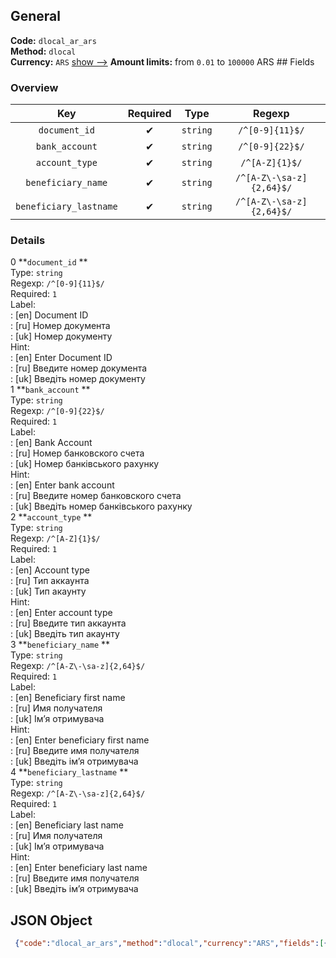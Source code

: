 ## General 
**Code:** `dlocal_ar_ars`  
**Method:** `dlocal`  
**Currency:** `ARS` [show -->]() 
**Amount limits:** from `0.01`  to `100000`  ARS ## Fields 
### Overview 
|Key|Required|Type|Regexp| 
|:---:|:---:|:---:|:---:| 
|`document_id` |✔ |`string` |`/^[0-9]{11}$/` | 
|`bank_account` |✔ |`string` |`/^[0-9]{22}$/` | 
|`account_type` |✔ |`string` |`/^[A-Z]{1}$/` | 
|`beneficiary_name` |✔ |`string` |`/^[A-Z\-\sa-z]{2,64}$/` | 
|`beneficiary_lastname` |✔ |`string` |`/^[A-Z\-\sa-z]{2,64}$/` | 
 
### Details 
0 **`document_id` **  
Type: `string`  
Regexp: `/^[0-9]{11}$/`  
Required: `1`  
Label:  
: [en] Document ID  
: [ru] Номер документа  
: [uk] Номер документу  
Hint:  
: [en] Enter Document ID  
: [ru] Введите номер документа  
: [uk] Введіть номер документу  
1 **`bank_account` **  
Type: `string`  
Regexp: `/^[0-9]{22}$/`  
Required: `1`  
Label:  
: [en] Bank Account  
: [ru] Номер банковского счета  
: [uk] Номер банківського рахунку  
Hint:  
: [en] Enter bank account  
: [ru] Введите номер банковского счета  
: [uk] Введіть номер банківського рахунку  
2 **`account_type` **  
Type: `string`  
Regexp: `/^[A-Z]{1}$/`  
Required: `1`  
Label:  
: [en] Account type  
: [ru] Тип аккаунта  
: [uk] Тип акаунту  
Hint:  
: [en] Enter account type  
: [ru] Введите тип аккаунта  
: [uk] Введіть тип акаунту  
3 **`beneficiary_name` **  
Type: `string`  
Regexp: `/^[A-Z\-\sa-z]{2,64}$/`  
Required: `1`  
Label:  
: [en] Beneficiary first name  
: [ru] Имя получателя  
: [uk] Імʼя отримувача  
Hint:  
: [en] Enter beneficiary first name  
: [ru] Введите имя получателя  
: [uk] Введіть імʼя отримувача  
4 **`beneficiary_lastname` **  
Type: `string`  
Regexp: `/^[A-Z\-\sa-z]{2,64}$/`  
Required: `1`  
Label:  
: [en] Beneficiary last name  
: [ru] Имя получателя  
: [uk] Імʼя отримувача  
Hint:  
: [en] Enter beneficiary last name  
: [ru] Введите имя получателя  
: [uk] Введіть імʼя отримувача  
## JSON Object 
```json
 {"code":"dlocal_ar_ars","method":"dlocal","currency":"ARS","fields":[{"key":"document_id","regexp":"\/^[0-9]{11}$\/","type":"string","label":{"en":"Document ID","ru":"\u041d\u043e\u043c\u0435\u0440 \u0434\u043e\u043a\u0443\u043c\u0435\u043d\u0442\u0430","uk":"\u041d\u043e\u043c\u0435\u0440 \u0434\u043e\u043a\u0443\u043c\u0435\u043d\u0442\u0443"},"hint":{"en":"Enter Document ID","ru":"\u0412\u0432\u0435\u0434\u0438\u0442\u0435 \u043d\u043e\u043c\u0435\u0440 \u0434\u043e\u043a\u0443\u043c\u0435\u043d\u0442\u0430","uk":"\u0412\u0432\u0435\u0434\u0456\u0442\u044c \u043d\u043e\u043c\u0435\u0440 \u0434\u043e\u043a\u0443\u043c\u0435\u043d\u0442\u0443"},"position":1,"required":true},{"key":"bank_account","type":"string","regexp":"\/^[0-9]{22}$\/","label":{"en":"Bank Account","ru":"\u041d\u043e\u043c\u0435\u0440 \u0431\u0430\u043d\u043a\u043e\u0432\u0441\u043a\u043e\u0433\u043e \u0441\u0447\u0435\u0442\u0430","uk":"\u041d\u043e\u043c\u0435\u0440 \u0431\u0430\u043d\u043a\u0456\u0432\u0441\u044c\u043a\u043e\u0433\u043e \u0440\u0430\u0445\u0443\u043d\u043a\u0443"},"hint":{"en":"Enter bank account","ru":"\u0412\u0432\u0435\u0434\u0438\u0442\u0435 \u043d\u043e\u043c\u0435\u0440 \u0431\u0430\u043d\u043a\u043e\u0432\u0441\u043a\u043e\u0433\u043e \u0441\u0447\u0435\u0442\u0430","uk":"\u0412\u0432\u0435\u0434\u0456\u0442\u044c \u043d\u043e\u043c\u0435\u0440 \u0431\u0430\u043d\u043a\u0456\u0432\u0441\u044c\u043a\u043e\u0433\u043e \u0440\u0430\u0445\u0443\u043d\u043a\u0443"},"position":2,"required":true},{"key":"account_type","type":"string","regexp":"\/^[A-Z]{1}$\/","label":{"en":"Account type","ru":"\u0422\u0438\u043f \u0430\u043a\u043a\u0430\u0443\u043d\u0442\u0430","uk":"\u0422\u0438\u043f \u0430\u043a\u0430\u0443\u043d\u0442\u0443"},"hint":{"en":"Enter account type","ru":"\u0412\u0432\u0435\u0434\u0438\u0442\u0435 \u0442\u0438\u043f \u0430\u043a\u043a\u0430\u0443\u043d\u0442\u0430","uk":"\u0412\u0432\u0435\u0434\u0456\u0442\u044c \u0442\u0438\u043f \u0430\u043a\u0430\u0443\u043d\u0442\u0443"},"position":5,"required":true},{"key":"beneficiary_name","type":"string","label":{"en":"Beneficiary first name","ru":"\u0418\u043c\u044f \u043f\u043e\u043b\u0443\u0447\u0430\u0442\u0435\u043b\u044f","uk":"\u0406\u043c\u02bc\u044f \u043e\u0442\u0440\u0438\u043c\u0443\u0432\u0430\u0447\u0430"},"hint":{"en":"Enter beneficiary first name","ru":"\u0412\u0432\u0435\u0434\u0438\u0442\u0435 \u0438\u043c\u044f \u043f\u043e\u043b\u0443\u0447\u0430\u0442\u0435\u043b\u044f","uk":"\u0412\u0432\u0435\u0434\u0456\u0442\u044c \u0456\u043c\u02bc\u044f \u043e\u0442\u0440\u0438\u043c\u0443\u0432\u0430\u0447\u0430"},"regexp":"\/^[A-Z\\-\\sa-z]{2,64}$\/","position":6,"required":true},{"key":"beneficiary_lastname","type":"string","label":{"en":"Beneficiary last name","ru":"\u0418\u043c\u044f \u043f\u043e\u043b\u0443\u0447\u0430\u0442\u0435\u043b\u044f","uk":"\u0406\u043c\u02bc\u044f \u043e\u0442\u0440\u0438\u043c\u0443\u0432\u0430\u0447\u0430"},"hint":{"en":"Enter beneficiary last name","ru":"\u0412\u0432\u0435\u0434\u0438\u0442\u0435 \u0438\u043c\u044f \u043f\u043e\u043b\u0443\u0447\u0430\u0442\u0435\u043b\u044f","uk":"\u0412\u0432\u0435\u0434\u0456\u0442\u044c \u0456\u043c\u02bc\u044f \u043e\u0442\u0440\u0438\u043c\u0443\u0432\u0430\u0447\u0430"},"regexp":"\/^[A-Z\\-\\sa-z]{2,64}$\/","position":7,"required":true}],"amount_min":0.01,"amount_max":100000}```  
